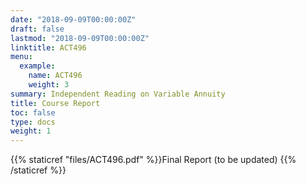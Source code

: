 ```yaml
---
date: "2018-09-09T00:00:00Z"
draft: false
lastmod: "2018-09-09T00:00:00Z"
linktitle: ACT496
menu:
  example:
    name: ACT496
    weight: 3
summary: Independent Reading on Variable Annuity
title: Course Report
toc: false
type: docs
weight: 1
---
```


{{% staticref "files/ACT496.pdf" %}}Final Report (to be updated) {{% /staticref %}}